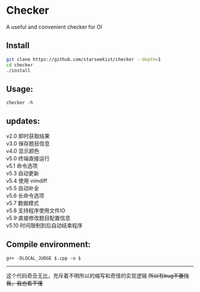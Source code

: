 # Checker
A useful and convenient checker for OI

## Install
```bash
git clone https://github.com/starseekist/checker --depth=1
cd checker
./install
```

## Usage:
```
checker -h
```

## updates:
v2.0 即时获取结果  
v3.0 保存题目信息  
v4.0 显示颜色  
v5.0 终端直接运行  
v5.1 命令选项  
v5.3 自动更新  
v5.4 使用 vimdiff  
v5.5 自动补全  
v5.6 长命令选项  
v5.7 数据模式  
v5.8 支持程序使用文件IO  
v5.9 直接修改题目配置信息  
v5.10 时间限制到后自动结束程序  


## Compile environment:
```
g++ -DLOCAL_JUDGE $.cpp -o $
```

---
这个代码奇丑无比，充斥着不明所以的缩写和奇怪的实现逻辑 ~~所以有bug不要找我，我也看不懂~~
